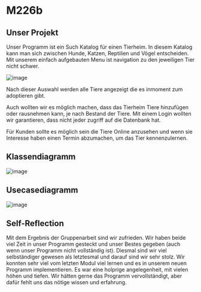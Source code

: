 # M226b

## Unser Projekt

Unser Programm ist ein Such Katalog für einen Tierheim. In diesem Katalog kann man sich zwischen Hunde, Katzen, Reptilien und Vögel entscheiden.
Mit unserem einfach aufgebauten Menu ist navigation zu den jeweiligen Tier nicht schwer.

![image](https://user-images.githubusercontent.com/89509863/150639979-4510b6f3-c79a-4605-8de3-30004bf32e0d.png)

Nach dieser Auswahl werden alle Tiere angezeigt die es inmoment zum adoptieren gibt.

Auch wollten wir es möglich machen, dass das Tierheim Tiere hinzufügen oder rausnehmen kann, je nach Bestand der Tiere.
Mit einem Login wollten wir garantieren, dass nicht jeder zugriff auf die Datenbank hat.

Für Kunden sollte es möglich sein die Tiere Online anzusehen und wenn sie Interesse haben einen Termin abzumachen, um das Tier kennenzulernen.


## Klassendiagramm
![image](https://user-images.githubusercontent.com/89509863/150640273-aae98936-95c3-4f3b-b3b2-db3d1c5003fd.png)

## Usecasediagramm
![image](https://user-images.githubusercontent.com/89509863/150640565-29990fd9-736b-4910-a1ac-cfc823d80c96.png)


## Self-Reflection

Mit dem Ergebnis der Gruppenarbeit sind wir zufrieden. Wir haben beide viel Zeit in unser Programm gesteckt und unser Bestes gegeben (auch wenn unser Programm nicht vollständig ist). Diesmal sind wir viel selbständiger gewesen als letztesmal und darauf sind wir sehr stolz. Wir konnten sehr viel vom letzten Modul viel lernen und es in unserem neuen Programm implementieren. Es war eine holprige angelegenheit, mit vielen höhen und tiefen. Wir hätten gerne das Programm vervollständigt, aber dafür fehlt uns das nötige wissen und erfahrung.
